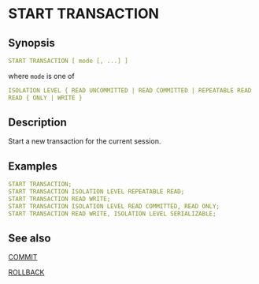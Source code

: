 # START TRANSACTION

## Synopsis

```yaml
START TRANSACTION [ mode [, ...] ]
```

where `mode` is one of

```yaml
ISOLATION LEVEL { READ UNCOMMITTED | READ COMMITTED | REPEATABLE READ | SERIALIZABLE }
READ { ONLY | WRITE }
```

## Description

Start a new transaction for the current session.

## Examples

```yaml
START TRANSACTION;
START TRANSACTION ISOLATION LEVEL REPEATABLE READ;
START TRANSACTION READ WRITE;
START TRANSACTION ISOLATION LEVEL READ COMMITTED, READ ONLY;
START TRANSACTION READ WRITE, ISOLATION LEVEL SERIALIZABLE;
```

## See also

[COMMIT](./commit.md) 

[ROLLBACK](./rollback.md)